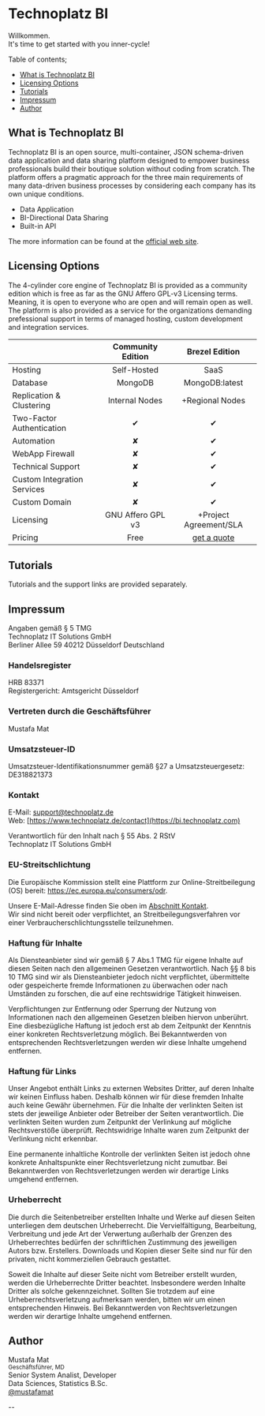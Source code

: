 # Technoplatz BI

Willkommen.\
It's time to get started with you inner-cycle!

Table of contents;

- [What is Technoplatz BI](#what-is-technoplatz-bi)
- [Licensing Options](#licensing-options)
- [Tutorials](#tutorials)
- [Impressum](#impressum)
- [Author](#author)

## What is Technoplatz BI

Technoplatz BI is an open source, multi-container, JSON schema-driven data application and data sharing platform designed to empower business professionals build their boutique solution without coding from scratch. The platform offers a pragmatic approach for the three main requirements of many data-driven business processes by considering each company has its own unique conditions.

- Data Application
- BI-Directional Data Sharing
- Built-in API

The more information can be found at the [official web site](#).

## Licensing Options

The 4-cylinder core engine of Technoplatz BI is provided as a community edition which is free as far as the GNU Affero GPL-v3 Licensing terms. Meaning, it is open to everyone who are open and will remain open as well. The platform is also provided as a service for the organizations demanding prefessional support in terms of managed hosting, custom development and integration services.

|                             | Community Edition |                 Brezel Edition                 |
| :-------------------------- | :---------------: | :--------------------------------------------: |
| Hosting                     |    Self-Hosted    |                      SaaS                      |
| Database                    |      MongoDB      |                 MongoDB:latest                 |
| Replication & Clustering    |  Internal Nodes   |                +Regional Nodes                 |
| Two-Factor Authentication   |         ✔         |                       ✔                        |
| Automation                  |         ✘         |                       ✔                        |
| WebApp Firewall             |         ✘         |                       ✔                        |
| Technical Support           |         ✘         |                       ✔                        |
| Custom Integration Services |         ✘         |                       ✔                        |
| Custom Domain               |         ✘         |                       ✔                        |
| Licensing                   | GNU Affero GPL v3 |             +Project Agreement/SLA             |
| Pricing                     |       Free        | [get a quote](https://bi.technoplatz.de/start) |

## Tutorials

Tutorials and the support links are provided separately.

## Impressum

Angaben gemäß § 5 TMG\
Technoplatz IT Solutions GmbH\
Berliner Allee 59 40212 Düsseldorf Deutschland

### Handelsregister

HRB 83371\
Registergericht: Amtsgericht Düsseldorf

### Vertreten durch die Geschäftsführer

Mustafa Mat

### Umsatzsteuer-ID

Umsatzsteuer-Identifikationsnummer gemäß §27 a Umsatzsteuergesetz:\
DE318821373

### Kontakt

E-Mail: support@technoplatz.de\
Web: [https://www.technoplatz.de/contact](https://bi.technoplatz.com)

Verantwortlich für den Inhalt nach § 55 Abs. 2 RStV\
Technoplatz IT Solutions GmbH

### EU-Streitschlichtung

Die Europäische Kommission stellt eine Plattform zur Online-Streitbeilegung (OS) bereit: <https://ec.europa.eu/consumers/odr>.

Unsere E-Mail-Adresse finden Sie oben im [Abschnitt Kontakt](#kontakt).\
Wir sind nicht bereit oder verpflichtet, an Streitbeilegungsverfahren vor einer Verbraucherschlichtungsstelle teilzunehmen.

### Haftung für Inhalte

Als Diensteanbieter sind wir gemäß § 7 Abs.1 TMG für eigene Inhalte auf diesen Seiten nach den allgemeinen Gesetzen verantwortlich. Nach §§ 8 bis 10 TMG sind wir als Diensteanbieter jedoch nicht verpflichtet, übermittelte oder gespeicherte fremde Informationen zu überwachen oder nach Umständen zu forschen, die auf eine rechtswidrige Tätigkeit hinweisen.

Verpflichtungen zur Entfernung oder Sperrung der Nutzung von Informationen nach den allgemeinen Gesetzen bleiben hiervon unberührt. Eine diesbezügliche Haftung ist jedoch erst ab dem Zeitpunkt der Kenntnis einer konkreten Rechtsverletzung möglich. Bei Bekanntwerden von entsprechenden Rechtsverletzungen werden wir diese Inhalte umgehend entfernen.

### Haftung für Links

Unser Angebot enthält Links zu externen Websites Dritter, auf deren Inhalte wir keinen Einfluss haben. Deshalb können wir für diese fremden Inhalte auch keine Gewähr übernehmen. Für die Inhalte der verlinkten Seiten ist stets der jeweilige Anbieter oder Betreiber der Seiten verantwortlich. Die verlinkten Seiten wurden zum Zeitpunkt der Verlinkung auf mögliche Rechtsverstöße überprüft. Rechtswidrige Inhalte waren zum Zeitpunkt der Verlinkung nicht erkennbar.

Eine permanente inhaltliche Kontrolle der verlinkten Seiten ist jedoch ohne konkrete Anhaltspunkte einer Rechtsverletzung nicht zumutbar. Bei Bekanntwerden von Rechtsverletzungen werden wir derartige Links umgehend entfernen.

### Urheberrecht

Die durch die Seitenbetreiber erstellten Inhalte und Werke auf diesen Seiten unterliegen dem deutschen Urheberrecht. Die Vervielfältigung, Bearbeitung, Verbreitung und jede Art der Verwertung außerhalb der Grenzen des Urheberrechtes bedürfen der schriftlichen Zustimmung des jeweiligen Autors bzw. Erstellers. Downloads und Kopien dieser Seite sind nur für den privaten, nicht kommerziellen Gebrauch gestattet.

Soweit die Inhalte auf dieser Seite nicht vom Betreiber erstellt wurden, werden die Urheberrechte Dritter beachtet. Insbesondere werden Inhalte Dritter als solche gekennzeichnet. Sollten Sie trotzdem auf eine Urheberrechtsverletzung aufmerksam werden, bitten wir um einen entsprechenden Hinweis. Bei Bekanntwerden von Rechtsverletzungen werden wir derartige Inhalte umgehend entfernen.

## Author

Mustafa Mat\
<sup>Geschäftsführer, MD</sup>\
Senior System Analist, Developer\
Data Sciences, Statistics B.Sc.\
[@mustafamat](https://www.github.com/mustafamat)

--
